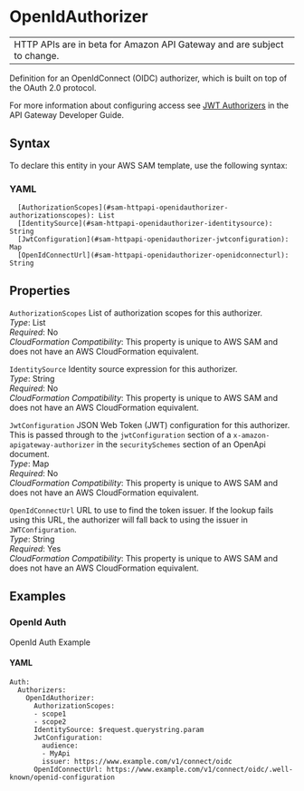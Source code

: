 # OpenIdAuthorizer<a name="sam-property-httpapi-openidauthorizer"></a>


|  | 
| --- |
| HTTP APIs are in beta for Amazon API Gateway and are subject to change\. | 

Definition for an OpenIdConnect \(OIDC\) authorizer, which is built on top of the OAuth 2\.0 protocol\.

For more information about configuring access see [JWT Authorizers](https://docs.aws.amazon.com/apigateway/latest/developerguide/http-api-jwt-authorizer.html) in the API Gateway Developer Guide\.

## Syntax<a name="sam-property-httpapi-openidauthorizer-syntax"></a>

To declare this entity in your AWS SAM template, use the following syntax:

### YAML<a name="sam-property-httpapi-openidauthorizer-syntax.yaml"></a>

```
  [AuthorizationScopes](#sam-httpapi-openidauthorizer-authorizationscopes): List
  [IdentitySource](#sam-httpapi-openidauthorizer-identitysource): String
  [JwtConfiguration](#sam-httpapi-openidauthorizer-jwtconfiguration): Map
  [OpenIdConnectUrl](#sam-httpapi-openidauthorizer-openidconnecturl): String
```

## Properties<a name="sam-property-httpapi-openidauthorizer-properties"></a>

 `AuthorizationScopes`   <a name="sam-httpapi-openidauthorizer-authorizationscopes"></a>
List of authorization scopes for this authorizer\.  
*Type*: List  
*Required*: No  
*CloudFormation Compatibility*: This property is unique to AWS SAM and does not have an AWS CloudFormation equivalent\.

 `IdentitySource`   <a name="sam-httpapi-openidauthorizer-identitysource"></a>
Identity source expression for this authorizer\.  
*Type*: String  
*Required*: No  
*CloudFormation Compatibility*: This property is unique to AWS SAM and does not have an AWS CloudFormation equivalent\.

 `JwtConfiguration`   <a name="sam-httpapi-openidauthorizer-jwtconfiguration"></a>
JSON Web Token \(JWT\) configuration for this authorizer\.  
This is passed through to the `jwtConfiguration` section of a `x-amazon-apigateway-authorizer` in the `securitySchemes` section of an OpenApi document\.  
*Type*: Map  
*Required*: No  
*CloudFormation Compatibility*: This property is unique to AWS SAM and does not have an AWS CloudFormation equivalent\.

 `OpenIdConnectUrl`   <a name="sam-httpapi-openidauthorizer-openidconnecturl"></a>
URL to use to find the token issuer\. If the lookup fails using this URL, the authorizer will fall back to using the issuer in `JWTConfiguration`\.  
*Type*: String  
*Required*: Yes  
*CloudFormation Compatibility*: This property is unique to AWS SAM and does not have an AWS CloudFormation equivalent\.

## Examples<a name="sam-property-httpapi-openidauthorizer--examples"></a>

### OpenId Auth<a name="sam-property-httpapi-openidauthorizer--examples--openid-auth"></a>

OpenId Auth Example

#### YAML<a name="sam-property-httpapi-openidauthorizer--examples--openid-auth--yaml"></a>

```
Auth:
  Authorizers:
    OpenIdAuthorizer:
      AuthorizationScopes:
      - scope1
      - scope2
      IdentitySource: $request.querystring.param
      JwtConfiguration:
        audience:
        - MyApi
        issuer: https://www.example.com/v1/connect/oidc
      OpenIdConnectUrl: https://www.example.com/v1/connect/oidc/.well-known/openid-configuration
```